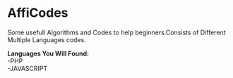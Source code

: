# AffiCodes
Some usefull Algorithms and Codes to help beginners.Consists of Different Multiple Languages codes.

**Languages You Will Found:**<br />
-PHP<br />
-JAVASCRIPT<br />
